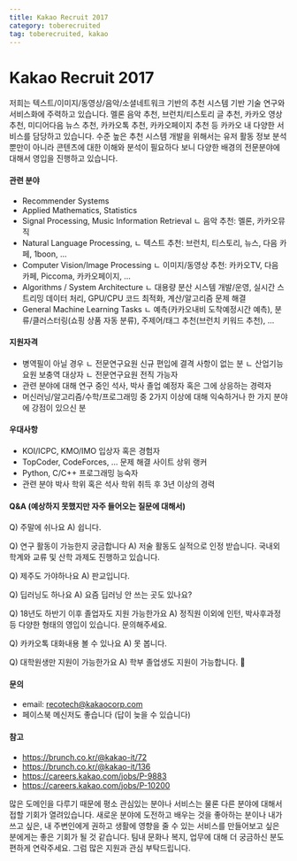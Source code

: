 ```yaml
---
title: Kakao Recruit 2017
category: toberecruited
tag: toberecruited, kakao
---
```


# Kakao Recruit 2017


저희는 텍스트/이미지/동영상/음악/소셜네트워크 기반의 추천 시스템 기반 기술 연구와 서비스화에 주력하고 있습니다. 멜론 음악 추천, 브런치/티스토리 글 추천, 카카오 영상 추천, 미디어다음 뉴스 추천, 카카오톡 추천, 카카오페이지 추천 등 카카오 내 다양한 서비스를 담당하고 있습니다. 수준 높은 추천 시스템 개발을 위해서는 유저 활동 정보 분석뿐만이 아니라 콘텐츠에 대한 이해와 분석이 필요하다 보니 다양한 배경의 전문분야에 대해서 영입을 진행하고 있습니다.
#### 관련 분야
  - Recommender Systems
  - Applied Mathematics, Statistics
  - Signal Processing, Music Information Retrieval
    ㄴ 음악 추천: 멜론, 카카오뮤직
  - Natural Language Processing,
    ㄴ 텍스트 추천: 브런치, 티스토리, 뉴스, 다음 카페, 1boon, ...
  - Computer Vision/Image Processing
    ㄴ 이미지/동영상 추천: 카카오TV, 다음 카페, Piccoma, 카카오페이지, …
  - Algorithms / System Architecture
    ㄴ 대용량 분산 시스템 개발/운영, 실시간 스트리밍 데이터 처리, GPU/CPU 코드 최적화, 계산/알고리즘 문제 해결
  - General Machine Learning Tasks
    ㄴ 예측(카카오내비 도착예정시간 예측), 분류/클러스터링(쇼핑 상품 자동 분류), 주제어/태그 추천(브런치 키워드 추천), ...
#### 지원자격
  - 병역필이 아닐 경우
    ㄴ 전문연구요원 신규 편입에 결격 사항이 없는 분
    ㄴ 산업기능요원 보충역 대상자
    ㄴ 전문연구요원 전직 가능자
  - 관련 분야에 대해 연구 중인 석사, 박사 졸업 예정자 혹은 그에 상응하는 경력자
  - 머신러닝/알고리즘/수학/프로그래밍 중 2가지 이상에 대해 익숙하거나 한 가지 분야에 강점이 있으신 분
#### 우대사항
  - KOI/ICPC, KMO/IMO 입상자 혹은 경험자
  - TopCoder, CodeForces, … 문제 해결 사이트 상위 랭커
  - Python, C/C++ 프로그래밍 능숙자
  - 관련 분야 박사 학위 혹은 석사 학위 취득 후 3년 이상의 경력

#### Q&A (예상하지 못했지만 자주 들어오는 질문에 대해서)
  Q) 주말에 쉬나요
    A) 쉽니다.

  Q) 연구 활동이 가능한지 궁금합니다
  A) 저술 활동도 실적으로 인정 받습니다. 국내외 학계와 교류 및 산학 과제도 진행하고 있습니다.

  Q) 제주도 가야하나요
  A) 판교입니다.

  Q) 딥러닝도 하나요
  A) 요즘 딥러닝 안 쓰는 곳도 있나요?

  Q) 18년도 하반기 이후 졸업자도 지원 가능한가요
  A) 정직원 이외에 인턴, 박사후과정등 다양한  형태의 영입이 있습니다. 문의해주세요.

  Q) 카카오톡 대화내용 볼 수 있나요
  A) 못 봅니다.

  Q) 대학원생만 지원이 가능한가요
  A) 학부 졸업생도 지원이 가능합니다. 🙂

#### 문의
  - email: recotech@kakaocorp.com
  - 페이스북 메신저도 좋습니다 (답이 늦을 수 있습니다)

#### 참고
  - https://brunch.co.kr/@kakao-it/72
  - https://brunch.co.kr/@kakao-it/136
  - https://careers.kakao.com/jobs/P-9883
  - https://careers.kakao.com/jobs/P-10200

많은 도메인을 다루기 때문에 평소 관심있는 분야나 서비스는 물론 다른 분야에 대해서 접할 기회가 열려있습니다. 새로운 분야에 도전하고 배우는 것을 좋아하는 분이나 내가 쓰고 싶은, 내 주변인에게 권하고 생활에 영향을 줄 수 있는 서비스를 만들어보고 싶은 분에게는 좋은 기회가 될 것 같습니다. 팀내 문화나 복지, 업무에 대해 더 궁금하신 분도 편하게 연락주세요. 그럼 많은 지원과 관심 부탁드립니다.

